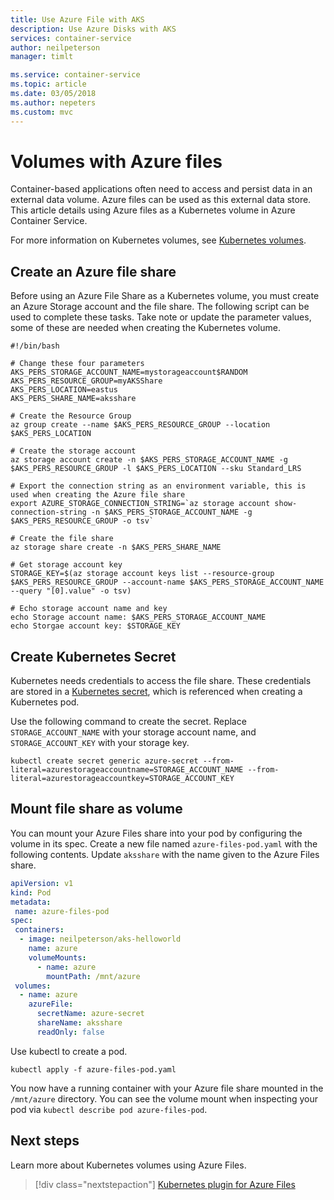 ```yaml
---
title: Use Azure File with AKS
description: Use Azure Disks with AKS
services: container-service
author: neilpeterson
manager: timlt

ms.service: container-service
ms.topic: article
ms.date: 03/05/2018
ms.author: nepeters
ms.custom: mvc
---
```


# Volumes with Azure files

Container-based applications often need to access and persist data in an external data volume. Azure files can be used as this external data store. This article details using Azure files as a Kubernetes volume in Azure Container Service.

For more information on Kubernetes volumes, see [Kubernetes volumes][kubernetes-volumes].

## Create an Azure file share

Before using an Azure File Share as a Kubernetes volume, you must create an Azure Storage account and the file share. The following script can be used to complete these tasks. Take note or update the parameter values, some of these are needed when creating the Kubernetes volume.

```azurecli-interactive
#!/bin/bash

# Change these four parameters
AKS_PERS_STORAGE_ACCOUNT_NAME=mystorageaccount$RANDOM
AKS_PERS_RESOURCE_GROUP=myAKSShare
AKS_PERS_LOCATION=eastus
AKS_PERS_SHARE_NAME=aksshare

# Create the Resource Group
az group create --name $AKS_PERS_RESOURCE_GROUP --location $AKS_PERS_LOCATION

# Create the storage account
az storage account create -n $AKS_PERS_STORAGE_ACCOUNT_NAME -g $AKS_PERS_RESOURCE_GROUP -l $AKS_PERS_LOCATION --sku Standard_LRS

# Export the connection string as an environment variable, this is used when creating the Azure file share
export AZURE_STORAGE_CONNECTION_STRING=`az storage account show-connection-string -n $AKS_PERS_STORAGE_ACCOUNT_NAME -g $AKS_PERS_RESOURCE_GROUP -o tsv`

# Create the file share
az storage share create -n $AKS_PERS_SHARE_NAME

# Get storage account key
STORAGE_KEY=$(az storage account keys list --resource-group $AKS_PERS_RESOURCE_GROUP --account-name $AKS_PERS_STORAGE_ACCOUNT_NAME --query "[0].value" -o tsv)

# Echo storage account name and key
echo Storage account name: $AKS_PERS_STORAGE_ACCOUNT_NAME
echo Storgae account key: $STORAGE_KEY
```

## Create Kubernetes Secret

Kubernetes needs credentials to access the file share. These credentials are stored in a [Kubernetes secret][kubernetes-secret], which is referenced when creating a Kubernetes pod.

Use the following command to create the secret. Replace `STORAGE_ACCOUNT_NAME` with your storage account name, and `STORAGE_ACCOUNT_KEY` with your storage key.

```console
kubectl create secret generic azure-secret --from-literal=azurestorageaccountname=STORAGE_ACCOUNT_NAME --from-literal=azurestorageaccountkey=STORAGE_ACCOUNT_KEY
```

## Mount file share as volume

You can mount your Azure Files share into your pod by configuring the volume in its spec. Create a new file named `azure-files-pod.yaml` with the following contents. Update `aksshare` with the name given to the Azure Files share.

```yaml
apiVersion: v1
kind: Pod
metadata:
 name: azure-files-pod
spec:
 containers:
  - image: neilpeterson/aks-helloworld
    name: azure
    volumeMounts:
      - name: azure
        mountPath: /mnt/azure
 volumes:
  - name: azure
    azureFile:
      secretName: azure-secret
      shareName: aksshare
      readOnly: false
```

Use kubectl to create a pod.

```azurecli-interactive
kubectl apply -f azure-files-pod.yaml
```

You now have a running container with your Azure file share mounted in the `/mnt/azure` directory. You can see the volume mount when inspecting your pod via `kubectl describe pod azure-files-pod`.

## Next steps

Learn more about Kubernetes volumes using Azure Files.

> [!div class="nextstepaction"]
> [Kubernetes plugin for Azure Files][kubernetes-files]

<!-- LINKS - external -->
[kubectl-create]: https://kubernetes.io/docs/user-guide/kubectl/v1.8/#create
[kubernetes-files]: https://github.com/kubernetes/examples/blob/master/staging/volumes/azure_file/README.md
[kubernetes-secret]: https://kubernetes.io/docs/concepts/configuration/secret/
[kubernetes-volumes]: https://kubernetes.io/docs/concepts/storage/volumes/

<!-- LINKS - internal -->
[az-group-create]: /cli/azure/group#az_group_create
[az-storage-create]: /cli/azure/storage/account#az_storage_account_create
[az-storage-key-list]: /cli/azure/storage/account/keys#az_storage_account_keys_list
[az-storage-share-create]: /cli/azure/storage/share#az_storage_share_create
